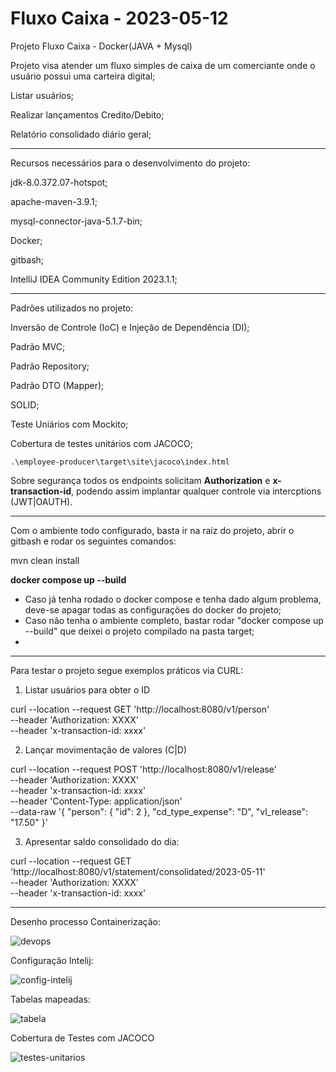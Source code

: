 # Fluxo Caixa - 2023-05-12

Projeto Fluxo Caixa - Docker(JAVA + Mysql)

Projeto visa atender um fluxo simples de caixa de um comerciante onde o usuário possui uma carteira digital;

  Listar usuários;
  
  Realizar lançamentos Credito/Debito;
  
  Relatório consolidado diário geral;

------------------------------------------------------------------------------------------

Recursos necessários para o desenvolvimento do projeto:

  jdk-8.0.372.07-hotspot;

  apache-maven-3.9.1;

  mysql-connector-java-5.1.7-bin;

  Docker;

  gitbash;

  IntelliJ IDEA Community Edition 2023.1.1;

-------------------------------------------------------------------

Padrões utilizados no projeto:

  Inversão de Controle (IoC) e Injeção de Dependência (DI);

  Padrão MVC;

  Padrão Repository;

  Padrão DTO (Mapper);
  
  SOLID;
  
  Teste Uniários com Mockito;
  
  Cobertura de testes unitários com JACOCO;
  
    .\employee-producer\target\site\jacoco\index.html
  
  Sobre segurança todos os endpoints solicitam **Authorization** e **x-transaction-id**, podendo assim implantar qualquer controle via intercptions (JWT|OAUTH).

------------------------------------------------------------------------------------------

Com o ambiente todo configurado, basta ir na raiz do projeto, abrir o gitbash e rodar os seguintes comandos:

mvn clean install

**docker compose up --build**

* Caso já tenha rodado o docker compose e tenha dado algum problema, deve-se apagar todas as configurações do docker do projeto;
* Caso não tenha o ambiente completo, bastar rodar "docker compose up --build" que deixei o projeto compilado na pasta target;
* 
------------------------------------------------------------------------------------------

Para testar o projeto segue exemplos práticos via CURL:

1. Listar usuários para obter o ID

curl --location --request GET 'http://localhost:8080/v1/person' \
--header 'Authorization: XXXX' \
--header 'x-transaction-id: xxxx'

2. Lançar movimentação de valores (C|D)

curl --location --request POST 'http://localhost:8080/v1/release' \
--header 'Authorization: XXXX' \
--header 'x-transaction-id: xxxx' \
--header 'Content-Type: application/json' \
--data-raw '{
    "person": {
        "id": 2
    },
    "cd_type_expense": "D",
    "vl_release": "17.50"
}'

3. Apresentar saldo consolidado do dia:

curl --location --request GET 'http://localhost:8080/v1/statement/consolidated/2023-05-11' \
--header 'Authorization: XXXX' \
--header 'x-transaction-id: xxxx'


-----------------------------------------------------------------

Desenho processo Containerização:

![devops](https://github.com/carlosofpersia/entrevista-act/assets/3011876/7da51af3-9294-4a95-ab6b-24de051f9b42)


Configuração Intelij:

![config-intelij](https://github.com/carlosofpersia/entrevista-act/assets/3011876/83f01de2-b074-470a-ae53-b43fd7cf87ca)


Tabelas mapeadas:

![tabela](https://github.com/carlosofpersia/entrevista-act/assets/3011876/8011087c-7f88-4863-a346-9604b459774f)


Cobertura de Testes com JACOCO

![testes-unitarios](https://github.com/carlosofpersia/entrevista-act/assets/3011876/dd802c6c-009b-4cc9-9e66-5b3453a37e68)


